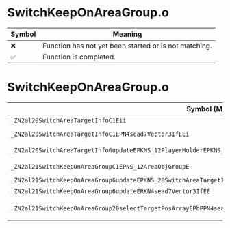 # SwitchKeepOnAreaGroup.o
| Symbol | Meaning 
| ------------- | ------------- 
| :x: | Function has not yet been started or is not matching. 
| :white_check_mark: | Function is completed. 


# SwitchKeepOnAreaGroup.o
| Symbol (Mangled) | Symbol (Demangled) | Decompiled? |
| ------------- |  ------------- | ------------- |
| `_ZN2al20SwitchAreaTargetInfoC1Eii` | `al::SwitchAreaTargetInfo::SwitchAreaTargetInfo(int,int)` | :white_check_mark: |
| `_ZN2al20SwitchAreaTargetInfoC1EPN4sead7Vector3IfEEi` | `al::SwitchAreaTargetInfo::SwitchAreaTargetInfo(sead::Vector3<float> *,int)` | :white_check_mark: |
| `_ZN2al20SwitchAreaTargetInfo6updateEPKNS_12PlayerHolderEPKNS_15SceneCameraInfoE` | `al::SwitchAreaTargetInfo::update(al::PlayerHolder const*,al::SceneCameraInfo const*)` | :white_check_mark: |
| `_ZN2al21SwitchKeepOnAreaGroupC1EPNS_12AreaObjGroupE` | `al::SwitchKeepOnAreaGroup::SwitchKeepOnAreaGroup(al::AreaObjGroup *)` | :white_check_mark: |
| `_ZN2al21SwitchKeepOnAreaGroup6updateEPKNS_20SwitchAreaTargetInfoE` | `al::SwitchKeepOnAreaGroup::update(al::SwitchAreaTargetInfo const*)` | :white_check_mark: |
| `_ZN2al21SwitchKeepOnAreaGroup6updateERKN4sead7Vector3IfEE` | `al::SwitchKeepOnAreaGroup::update(sead::Vector3<float> const&)` | :white_check_mark: |
| `_ZN2al21SwitchKeepOnAreaGroup20selectTargetPosArrayEPbPPN4sead7Vector3IfEEPiPKNS_7AreaObjEPKNS_20SwitchAreaTargetInfoE` | `al::SwitchKeepOnAreaGroup::selectTargetPosArray(bool *,sead::Vector3<float> **,int *,al::AreaObj const*,al::SwitchAreaTargetInfo const*)` | :white_check_mark: |

